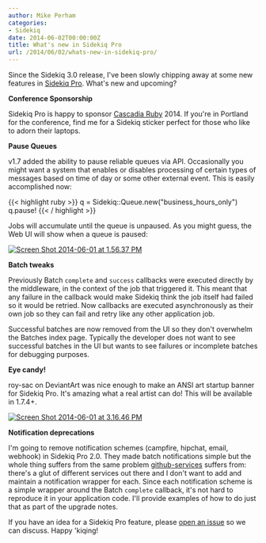 ```yaml
---
author: Mike Perham
categories:
- Sidekiq
date: 2014-06-02T00:00:00Z
title: What's new in Sidekiq Pro
url: /2014/06/02/whats-new-in-sidekiq-pro/
---
```


Since the Sidekiq 3.0 release, I've been slowly chipping away at some new features in [Sidekiq Pro][1]. What's new and upcoming?  
<!--more-->

**Conference Sponsorship**

Sidekiq Pro is happy to sponsor [Cascadia Ruby][2] 2014. If you're in Portland for the conference, find me for a Sidekiq sticker perfect for those who like to adorn their laptops.

**Pause Queues**

v1.7 added the ability to pause reliable queues via API. Occasionally you might want a system that enables or disables processing of certain types of messages based on time of day or some other external event. This is easily accomplished now:

{{< highlight ruby >}}
q = Sidekiq::Queue.new("business_hours_only")
q.pause!
{{< / highlight >}}


Jobs will accumulate until the queue is unpaused. As you might guess, the Web UI will show when a queue is paused:

[<img src="http://www.mikeperham.com/wp-content/uploads/2014/06/Screen-Shot-2014-06-01-at-1.56.37-PM.png" alt="Screen Shot 2014-06-01 at 1.56.37 PM" class="alignnone size-full wp-image-1673" />][3]

**Batch tweaks**

Previously Batch `complete` and `success` callbacks were executed directly by the middleware, in the context of the job that triggered it. This meant that any failure in the callback would make Sidekiq think the job itself had failed so it would be retried. Now callbacks are executed asynchronously as their own job so they can fail and retry like any other application job.

Successful batches are now removed from the UI so they don't overwhelm the Batches index page. Typically the developer does not want to see successful batches in the UI but wants to see failures or incomplete batches for debugging purposes.

**Eye candy!**

roy-sac on DeviantArt was nice enough to make an ANSI art startup banner for Sidekiq Pro. It's amazing what a real artist can do! This will be available in 1.7.4+.

[<img src="http://www.mikeperham.com/wp-content/uploads/2014/06/Screen-Shot-2014-06-01-at-3.16.46-PM.png" alt="Screen Shot 2014-06-01 at 3.16.46 PM" class="alignnone size-full wp-image-1683" />][4]

**Notification deprecations**

I'm going to remove notification schemes (campfire, hipchat, email, webhook) in Sidekiq Pro 2.0. They made batch notifications simple but the whole thing suffers from the same problem [github-services][5] suffers from: there's a glut of different services out there and I don't want to add and maintain a notification wrapper for each. Since each notification scheme is a simple wrapper around the Batch `complete` callback, it's not hard to reproduce it in your application code. I'll provide examples of how to do just that as part of the upgrade notes.

If you have an idea for a Sidekiq Pro feature, please [open an issue][6] so we can discuss. Happy 'kiqing!

 [1]: http://sidekiq.org/
 [2]: http://cascadiaruby.com/
 [3]: http://www.mikeperham.com/wp-content/uploads/2014/06/Screen-Shot-2014-06-01-at-1.56.37-PM.png
 [4]: http://www.mikeperham.com/wp-content/uploads/2014/06/Screen-Shot-2014-06-01-at-3.16.46-PM.png
 [5]: https://github.com/github/github-services
 [6]: https://github.com/mperham/sidekiq/issues
